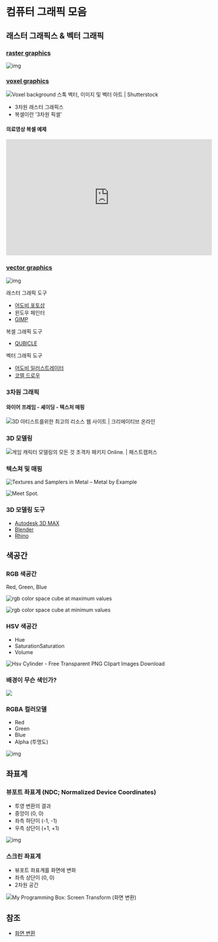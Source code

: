 # 컴퓨터 그래픽 모음

## 래스터 그래픽스 & 벡터 그래픽

### [raster graphics](![img](https://upload.wikimedia.org/wikipedia/commons/thumb/3/3b/Rgb-raster-image.svg/220px-Rgb-raster-image.svg.png))

![img](https://upload.wikimedia.org/wikipedia/commons/thumb/3/3b/Rgb-raster-image.svg/220px-Rgb-raster-image.svg.png)

### [voxel graphics](https://en.wikipedia.org/wiki/Voxel)

![Voxel background 스톡 벡터, 이미지 및 벡터 아트 | Shutterstock](https://image.shutterstock.com/image-vector/vector-graphic-3d-rendering-fox-260nw-2131782771.jpg)

- 3차원 래스터 그래픽스
- 복셀이란 '3차원 픽셀'

#### 의료영상 복셀 예제

<iframe width="560" height="315" src="https://www.youtube.com/embed/ZK1yLBJ2MHM" title="YouTube video player" frameborder="0" allow="accelerometer; autoplay; clipboard-write; encrypted-media; gyroscope; picture-in-picture" allowfullscreen></iframe>

### [vector graphics](https://ko.wikipedia.org/wiki/%EB%B2%A1%ED%84%B0_%EA%B7%B8%EB%9E%98%ED%94%BD%EC%8A%A4)

![img](https://upload.wikimedia.org/wikipedia/commons/thumb/8/8b/VectorBitmapExample_kor.png/220px-VectorBitmapExample_kor.png)

래스터 그래픽 도구

- [어도비 포토샵](https://www.adobe.com/kr/products/photoshop/landpa.html?gclid=Cj0KCQjw4PKTBhD8ARIsAHChzRK0qIaCzbpHb68buulFE2J_Myy46aH7jNXKFHw-lKs38vSYQfnOwmoaAlcWEALw_wcB&sdid=TBJRLR9V&mv=search&ef_id=Cj0KCQjw4PKTBhD8ARIsAHChzRK0qIaCzbpHb68buulFE2J_Myy46aH7jNXKFHw-lKs38vSYQfnOwmoaAlcWEALw_wcB:G:s&s_kwcid=AL!3085!3!460585117877!e!!g!!%ED%8F%AC%ED%86%A0%EC%83%B5!97967719!4837432399)
- 윈도우 페인터
- [GIMP](https://www.gimp.org/)

복셀 그래픽 도구

- [QUBICLE](https://www.minddesk.com/)

벡터 그래픽 도구

- [어도비 일러스트레이터](https://www.adobe.com/kr/products/illustrator.html)
- [코렐 드로우](https://www.coreldraw.com/en/)

### 3차원 그래픽

#### 와이어 프레임 - 셰이딩 - 텍스처 매핑

![3D 아티스트를위한 최고의 리소스 웹 사이트 | 크리에이티브 온라인](https://www.creativosonline.org/wp-content/uploads/2016/08/modelos3d.jpg)

### 3D 모델링

![게임 캐릭터 모델링의 모든 것 초격차 패키지 Online. | 패스트캠퍼스](https://storage.googleapis.com/static.fastcampus.co.kr/prod/uploads/202106/130124-474/gcm-9-2-bg-0.5x.png)

### 텍스쳐 및 매핑

![Textures and Samplers in Metal – Metal by Example](https://d2jaiao3zdxbzm.cloudfront.net/wp-content/uploads/figure-30.png)

![Meet Spot.](https://d2jaiao3zdxbzm.cloudfront.net/wp-content/uploads/figure-27.png)

### 3D  모델링 도구

- [Autodesk 3D MAX](https://www.autodesk.co.kr/products/3ds-max/overview?mktvar002=5160842|SEM|13032940050|120689483503|kwd-3005349321&panel=buy&ef_id=Cj0KCQjwmuiTBhDoARIsAPiv6L9-HwHYBUpOXlJfUgLPp3rzsHMYXMRYX6CVwYWkkhzMulHjw229mpoaAk4iEALw_wcB:G:s&s_kwcid=AL!11172!3!520372896706!e!!g!!autodesk%203d%20max!13032940050!120689483503&mkwid=s|pcrid|520372896706|pkw|autodesk%203d%20max|pmt|e|pdv|c|slid||pgrid|120689483503|ptaid|kwd-3005349321|pid|&utm_medium=cpc&utm_source=google&utm_campaign&utm_term=autodesk%203d%20max&utm_content=s|pcrid|520372896706|pkw|autodesk%203d%20max|pmt|e|pdv|c|slid||pgrid|120689483503|ptaid|kwd-3005349321|&gclid=Cj0KCQjwmuiTBhDoARIsAPiv6L9-HwHYBUpOXlJfUgLPp3rzsHMYXMRYX6CVwYWkkhzMulHjw229mpoaAk4iEALw_wcB&term=1-YEAR&tab=subscription&plc=3DSMAX)
- [Blender](https://www.blender.org/)
- [Rhino](https://www.rhino3d.com/)

## 색공간

### RGB 색공간

Red, Green, Blue

![rgb color space cube at maximum values](https://docs.microsoft.com/en-us/windows/win32/wcs/images/rgbclrs1.png)

![rgb color space cube at minimum values](https://docs.microsoft.com/en-us/windows/win32/wcs/images/rgbclrs2.png)

### HSV 색공간

- Hue
- SaturationSaturation
- Volume

![Hsv Cylinder - Free Transparent PNG Clipart Images Download](https://encrypted-tbn0.gstatic.com/images?q=tbn:ANd9GcRMnkiHGHqqr_LBNDqQE8lFuPMlZt4RnBwZBpxb4tCfkTZ94_y9tEMk4-qwy8qrP9H8xEI&usqp=CAU)

### 배경이 무슨 색인가?

![](/home/booil/booiljung/booiljung.github.io/technical_articles/computer_graphics/links_of_computer_graphics.assets/image-20220510221243074.png)

### RGBA 컬러모델

- Red
- Green
- Blue
- Alpha (투명도)

![img](https://upload.wikimedia.org/wikipedia/commons/0/0b/RGBA_comp.png)



## 좌표계







### 뷰포트 좌표계 (NDC; Normalized Device Coordinates)

- 투영 변환의 결과
- 중앙이 (0, 0)
- 좌측 하단이 (-1, -1)
- 우측 상단이 (+1, +1)

![img](https://3.bp.blogspot.com/-HIb7Exxar7U/UTIQ71sbRQI/AAAAAAAABAM/PtUWWa-3CyI/s1600/screen_transform.png)

### 스크린 좌표계

- 뷰포트 좌표계를 화면에 변화
- 좌측 상단이 (0, 0)
- 2차원 공간

![My Programming Box: Screen Transform (화면 변환)](https://3.bp.blogspot.com/-j4chflWsrLQ/UTIQ_mQ_XOI/AAAAAAAABAU/nTjcKlYgjY8/s1600/screen_transform2.png)

## 참조

- [화면 변환](https://mycom333.blogspot.com/2013/03/screen-transform.html?m=0) 